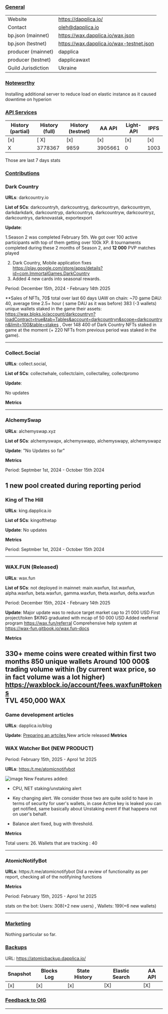### <ins>General</ins>

|  |  |
| --- | --- |
| Website | https://dapplica.io/ |
| Contact | oleh@dapplica.io |
| bp.json (mainnet) | https://wax.dapplica.io/wax.json |
| bp.json (testnet) | https://wax.dapplica.io/wax-testnet.json |
| producer (mainnet) | dapplica |
| producer (testnet) | dapplicawaxt |
| Guild Jurisdiction | Ukraine |

### <ins>Noteworthy</ins>

Installing additional server to reduce load on elastic instance as it caused downtime on hyperion

### <ins>API Services</ins>

| History (partial) | History (full) | History (testnet) | AA API | Light-API  | IPFS |
|--------|--------|--------|--------|--------|--------|
| [x] | [ X] | [x] | [x] | [x] | [x] |  [x] |
| X | 3778367 | 9859 | 3905661 | 0 |  1003 |

Those are last 7 days stats

### <ins>Contributions</ins>

### Dark Country 

**URLs**: darkcountry.io

**List of SCs**: darkcountryh, darkcountryg, darkcountryn, darkcountrym, darkdarkdark, darkcountryp, darkcountrya, darkcountryw,
darkcountryz, darkcountrys, darknovastak, exportexport

**Update**: 

1.Season 2 was completed February 5th. 
We got over 100 active participants with top of them getting over 100k XP. 8 tournaments completed during these 2 months of Season 2, and **12 000** PVP matches played

2. Dark Country, Mobile application fixes https://play.google.com/store/apps/details?id=com.ImmortalGames.DarkCountry
3. Added 4 new cards into seasonal rewards.

Period: December 15th, 2024 - February 14th 2025

**Sales of NFTs, 70$ total over last 60 days
UAW on chain: ~70 
game DAU: 40, average time 2.5+ hour ( same DAU as it was before) 
383 (-3 wallets)  unique wallets staked in the game their assets: https://wax.bloks.io/account/darkcountryn?loadContract=true&tab=Tables&account=darkcountryn&scope=darkcountryn&limit=100&table=stakes ,
Over 148 400 of Dark Country NFTs staked in game at the moment (+ 220 NFTs from previous period was staked in the game). 

---
### Collect.Social

**URLs**: collect.social,

**List of SCs**: collectwhale, collectclaim, collectalley, collectpromo

**Update**: 

No updates

**Metrics**

---
### AlchemySwap

**URLs**: alchemyswap.xyz 

**List of SCs**: alchemyswapx, alchemyswapp, alchemyswapy, alchemyswapz

**Update**: 
"No Updates so far"  

**Metrics**

Period: Septmber 1st, 2024 - October 15th 2024

1 new pool created during reporting period
---
### King of The Hill

**URLs**: king.dapplica.io

**List of SCs**: kingofthetap

**Update**: 
 No updates

**Metrics**

Period: Septmber 1st, 2024 - October 15th 2024

---
### WAX.FUN (Released) 

**URLs**: wax.fun

**List of SCs**: not deployed in mainnet: 
main.waxfun, list.waxfun, alpha.waxfun, beta.waxfun, gamma.waxfun, theta.waxfun,  delta.waxfun 

Period: December 15th, 2024 - February 14th 2025

**Update**: 
 Major update was to reduce target market cap to 21 000 USD
 First project/token $KING graduated with mcap of 50 000 USD
 Added reeferral program https://wax.fun/referral 
 Comprehensive help system at https://wax-fun.gitbook.io/wax.fun-docs 

**Metrics** 

330+ meme coins were created within first two months
850 unique wallets
Around 100 000$ trading volume within (by current wax price, so in fact volume was a lot higher) https://waxblock.io/account/fees.waxfun#tokens  
TVL 450,000 WAX 
---
### Game development articles

**URLs**: dapplica.io/blog 

**Update**: 
[Preparing an artciles ](https://dapplica.io/blog/game/part-21-writing-tests-for-wax-smart-contracts/) New article released
**Metrics**

### WAX Watcher Bot (NEW PRODUCT)

Period: February 15th, 2025 - Aprol 1st 2025

**URLs**: [https:/t.me/atomicnotifybot](https://t.me/WaxWatcher_bot)

![image](https://github.com/user-attachments/assets/62c3cb8a-b856-4d89-b7c9-35332c00e6b9)
New Features added: 
* CPU, NET staking/unstaking alert
* Key changing alert.
We consider those two are quite solid to have in terms of security for user's wallets, in case Active key is leaked you can get notified, same basically about Unstaking event if that happens not on user's behalf. 
  
* Balance alert fixed, bug with threshold. 

**Metrics**

Total users: 26. 
Wallets that are tracking : 40

---

### AtomicNotifyBot

**URLs**: https:/t.me/atomicnotifybot
Did a review of functionality as per report, checking all of the notifyining functions

**Metrics**

Period: February 15th, 2025 - Aprol 1st 2025

stats on the bot: Users: 308(+2 new users) , Wallets: 199(+6 new wallets)

---

### <ins>Marketing</ins>

Nothing particular so far.

### <ins>Backups </ins>
URL: https://atomicbackup.dapplica.io/

| Snapshot | Blocks Log | State History | Elastic Search | AA API |
|--------|--------|--------|--------|--------|
| [x] | [x] | [x] | [X] | [X] | 3905661


### <ins>Feedback to OIG</ins>

----
